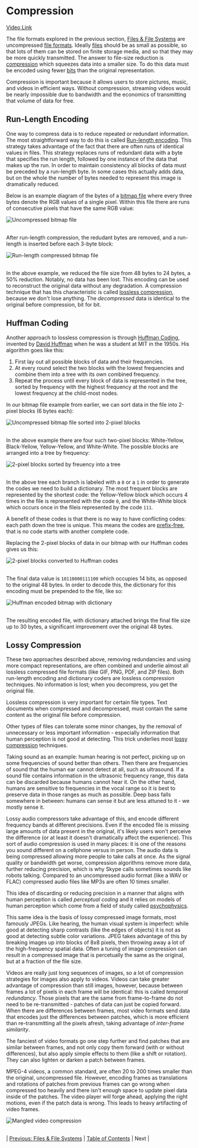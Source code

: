 # Compression
[Video Link](https://youtu.be/OtDxDvCpPL4)

The file formats explored in the previous section, [Files & File Systems](../20/README.md) are uncompressed [file formats](../glossary/README.md#file-format). Ideally [files](../glossary/README.md#file) should be as small as possible, so that lots of them can be stored on finite storage media, and so that they may be more quickly transmitted. The answer to file-size reduction is [compression](../glossary/README.md#data-compression) which squeezes data into a smaller size. To do this data must be encoded using fewer [bits](../glossary/README.md#bit) than the original representation.

Compression is important because it allows users to store pictures, music, and videos in efficient ways. Without compression, streaming videos would be nearly impossible due to bandwidth and the economics of transmitting that volume of data for free.


## Run-Length Encoding
One way to compress data is to reduce repeated or redundant information. The most straightforward way to do this is called [Run-length encoding](../glossary/README.md#run-length-encoding). This strategy takes advantage of the fact that there are often runs of identical values in files. This strategy replaces runs of redundant data with a byte that specifies the run length, followed by one instance of the data that makes up the run. In order to maintain consistency all blocks of data must be preceded by a run-length byte. In some cases this actually adds data, but on the whole the number of bytes needed to represent this image is dramatically reduced.

Below is an example diagram of the bytes of a [bitmap file](../20/README.md#bitmap-files) where every three bytes denote the RGB values of a single pixel. Within this file there are runs of consecutive pixels that have the same RGB value:

![Uncompressed bitmap file](./rle-bmp-uncompressed.JPG)
<br /><br />

After run-length compression, the redudant bytes are removed, and a run-length is inserted before each 3-byte block:

![Run-length compressed bitmap file](./rle-bmp-compressed.JPG)
<br /><br />

In the above example, we reduced the file size from 48 bytes to 24 bytes, a 50% reduction. Notably, no data has been lost. This encoding can be used to reconstruct the original data without any degradation. A compression technique that has this characteristic is called [lossless compression](../glossary/README.md#lossless-compression), because we don't lose anything. The _decompressed_ data is identical to the original before compression, bit for bit.

## Huffman Coding
Another approach to lossless compression is through [Huffman Coding](../glossary/README.md#huffman-coding), invented by [David Huffman](https://en.wikipedia.org/wiki/David_A._Huffman) when he was a student at MIT in the 1950s. His algorithm goes like this:
1. First lay out all possible blocks of data and their frequencies.
2. At every round select the two blocks with the lowest frequencies and combine them into a tree with its own combined frequency.
3. Repeat the process until every block of data is represented in the tree, sorted by frequency with the highest frequency at the root and the lowest frequency at the child-most nodes.

In our bitmap file example from earlier, we can sort data in the file into 2-pixel blocks (6 bytes each):

![Uncompressed bitmap file sorted into 2-pixel blocks](./huffman-bmp-uncompressed.JPG)
<br /><br />

In the above example there are four such two-pixel blocks: White-Yellow, Black-Yellow, Yellow-Yellow, and White-White. The possible blocks are arranged into a tree by frequency:

![2-pixel blocks sorted by freuency into a tree](./huffman-bmp-tree-code.JPG)
<br /><br />

In the above tree each branch is labeled with a `0` or a `1` in order to generate the codes we need to build a dictionary. The most frequent blocks are represented by the shortest code: the Yellow-Yellow block which occurs 4 times in the file is represented with the code `0`, and the White-White block which occurs once in the fileis represented by the code `111`.

A benefit of these codes is that there is no way to have conflicting codes: each path down the tree is unique. This means the codes are [prefix-free](../glossary/README.md#prefix-code), that is no code starts with another complete code.

Replacing the 2-pixel blocks of data in our bitmap with our Huffman codes gives us this:

![2-pixel blocks converted to Huffman codes](./huffman-bmp-encoded.JPG)
<br /><br />

The final data value is `10110000111100` which occupies 14 bits, as opposed to the original 48 bytes. In order to decode this, the dictionary for this encoding must be prepended to the file, like so:

![Huffman encoded bitmap with dictionary](./huffman-bmp-encoded-with-dictionary.JPG)
<br /><br />

The resulting encoded file, with dictionary attached brings the final file size up to 30 bytes, a significant improvement over the original 48 bytes.

## Lossy Compression
These two approaches described above, removing redundancies and using more compact representations, are often combined and underlie almost all lossless compressed file formats (like GIF, PNG, PDF, and ZIP files). Both run-length encoding and dictionary coders are lossless compression techniques. No information is lost; when you decompress, you get the original file.

Lossless compression is very important for certain file types. Text documents when compressed and decompressed, must contain the same content as the original file before compression.

Other types of files can tolerate some minor changes, by the removal of unnecessary or less important information - especially information that human perception is not good at detecting. This trick underlies most [lossy compression](../glossary/README.md#lossy-compression) techniques.

Taking sound as an example: human hearing is not perfect, picking up on some frequencies of sound better than others. Then there are frequencies of sound that the human ear cannot detect at all, such as ultrasound. If a sound file contains information in the ultrasonic frequency range, this data can be discarded because humans cannot hear it. On the other hand, humans are sensitive to frequencies in the vocal range so it is best to preserve data in those ranges as much as possible. Deep bass falls somewhere in between: humans can sense it but are less attuned to it - we mostly sense it.

Lossy audio compressors take advantage of this, and encode different frequency bands at different precisions. Even if the encoded file is missing large amounts of data present in the original, it's likely users won't perceive the difference (or at least it doesn't dramatically affect the experience). This sort of audio compression is used in many places: it is one of the reasons you sound different on a cellphone versus in person. The audio data is being compressed allowing more people to take calls at once. As the signal quality or bandwidth get worse, compression algorithms remove more data, further reducing precision, which is why Skype calls sometimes sounds like robots talking. Compared to an uncompressed audio format (like a WAV or FLAC) compressed audio files like MP3s are often 10 times smaller.

This idea of discarding or reducing precision in a manner that aligns with human perception is called _perceptual coding_ and it relies on models of human perception which come from a field of study called [psychophysics](https://en.wikipedia.org/wiki/Psychophysics).

This same idea is the basis of lossy compressed image formats, most famously JPEGs. Like hearing, the human visual system is imperfect: while good at detecting sharp contrasts (like the edges of objects) it is not as good at detecting subtle color variations. JPEG takes advantage of this by breaking images up into blocks of 8x8 pixels, then throwing away a lot of the high-frequency spatial data. Often a tuning of image compression can result in a compressed image that is percetually the same as the original, but at a fraction of the file size.

Videos are really just long sequences of images, so a lot of compression strategies for images also apply to videos. Videos can take greater advantage of compression than still images, however, because between frames a lot of pixels in each frame will be identical: this is called _temporal redundancy_. Those pixels that are the same from frame-to-frame do not need to be re-transmitted - patches of data can just be copied forward. When there are differences between frames, most video formats send data that encodes just the differences between patches, which is more efficient than re-transmitting all the pixels afresh, taking advantage of _inter-frame similarity_.

The fanciest of video formats go one step further and find patches that are similar between frames, and not only copy them forward (with or without differences), but also apply simple effects to them (like a shift or rotation). They can also lighten or darken a patch between frames.

MPEG-4 videos, a common standard, are often 20 to 200 times smaller than the original, uncompressed file. However, encoding frames as translations and rotations of patches from previous frames can go wrong when compressed too heavily and there isn't enough space to update pixel data inside of the patches. The video player will forge ahead, applying the right motions, even if the patch data is wrong. This leads to heavy artifacting of video frames.

![Mangled video compression](./video-compression-artifacts.JPG)
<br /><br />

| [Previous: Files & File Systems](../20/README.md) | [Table of Contents](../README.md#table-of-contents) | Next |
